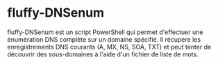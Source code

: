 # fluffy-DNSenum
fluffy-DNSenum est un script PowerShell qui permet d'effectuer une énumération DNS complète sur un domaine spécifié. Il récupère les enregistrements DNS courants (A, MX, NS, SOA, TXT) et peut tenter de découvrir des sous-domaines à l'aide d'un fichier de liste de mots.
